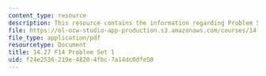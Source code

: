 ```yaml
---
content_type: resource
description: This resource contains the information regarding Problem Set 1.
file: https://ol-ocw-studio-app-production.s3.amazonaws.com/courses/14-27-economics-and-e-commerce-fall-2014/f24e2536219e48204fbc7a14dc0dfe50_MIT14_27F14_pset1.pdf
file_type: application/pdf
resourcetype: Document
title: 14.27 F14 Problem Set 1
uid: f24e2536-219e-4820-4fbc-7a14dc0dfe50
---
```

